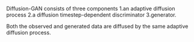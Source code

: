 Diffusion-GAN consists of three components
1.an adaptive diffusion process 
2.a diffusion timestep-dependent discriminator
3.generator. 


Both the observed and generated data are diffused by the
same adaptive diffusion process.